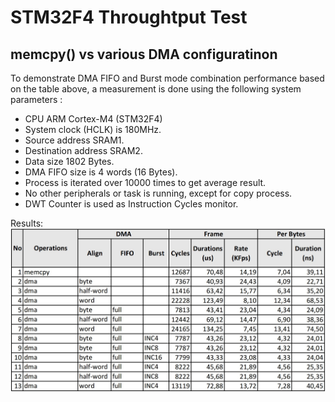 # STM32F4 Throughtput Test
## memcpy() vs various DMA configuratinon

To demonstrate DMA FIFO and Burst mode combination performance based on the table above, a measurement is done using the following system parameters :
- CPU ARM Cortex-M4 (STM32F4)
- System clock (HCLK) is 180MHz.
- Source address SRAM1.
- Destination address SRAM2.
- Data size 1802 Bytes.
-	DMA FIFO size is 4 words (16 Bytes).
-	Process is iterated over 10000 times to get average result.
-	No other peripherals or task is running, except for copy process.
-	DWT Counter is used as Instruction Cycles monitor.

Results:
![Throughput Test Result](/dma-poc.jpg)